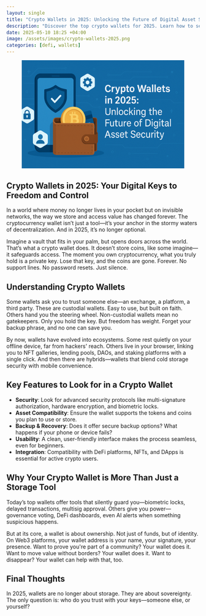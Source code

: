 ```yaml
---
layout: single
title: "Crypto Wallets in 2025: Unlocking the Future of Digital Asset Security"
description: "Discover the top crypto wallets for 2025. Learn how to secure your digital wealth, choose the right wallet, and explore the latest features."
date: 2025-05-10 18:25 +04:00
image: /assets/images/crypto-wallets-2025.png
categories: [defi, wallets]
---
```


<figure style="text-align: center;">
  <img src="/assets/images/crypto-wallets-2025.png" alt="Crypto Wallets in 2025" width="1024" style="max-width:100%; height:auto;" />
</figure>

<h2>Crypto Wallets in 2025: Your Digital Keys to Freedom and Control</h2>

<p>In a world where money no longer lives in your pocket but on invisible networks, the way we store and access value has changed forever. The cryptocurrency wallet isn’t just a tool—it’s your anchor in the stormy waters of decentralization. And in 2025, it’s no longer optional.</p>

<p>Imagine a vault that fits in your palm, but opens doors across the world. That’s what a crypto wallet does. It doesn’t store coins, like some imagine—it safeguards access. The moment you own cryptocurrency, what you truly hold is a private key. Lose that key, and the coins are gone. Forever. No support lines. No password resets. Just silence.</p>

<h2>Understanding Crypto Wallets</h2>

<p>Some wallets ask you to trust someone else—an exchange, a platform, a third party. These are custodial wallets. Easy to use, but built on faith. Others hand you the steering wheel. Non-custodial wallets mean no gatekeepers. Only you hold the key. But freedom has weight. Forget your backup phrase, and no one can save you.</p>

<p>By now, wallets have evolved into ecosystems. Some rest quietly on your offline device, far from hackers' reach. Others live in your browser, linking you to NFT galleries, lending pools, DAOs, and staking platforms with a single click. And then there are hybrids—wallets that blend cold storage security with mobile convenience.</p>

<h2>Key Features to Look for in a Crypto Wallet</h2>

<ul>
  <li><strong>Security</strong>: Look for advanced security protocols like multi-signature authorization, hardware encryption, and biometric locks.</li>
  <li><strong>Asset Compatibility</strong>: Ensure the wallet supports the tokens and coins you plan to use or store.</li>
  <li><strong>Backup &amp; Recovery</strong>: Does it offer secure backup options? What happens if your phone or device fails?</li>
  <li><strong>Usability</strong>: A clean, user-friendly interface makes the process seamless, even for beginners.</li>
  <li><strong>Integration</strong>: Compatibility with DeFi platforms, NFTs, and DApps is essential for active crypto users.</li>
</ul>

<h2>Why Your Crypto Wallet is More Than Just a Storage Tool</h2>

<p>Today’s top wallets offer tools that silently guard you—biometric locks, delayed transactions, multisig approval. Others give you power—governance voting, DeFi dashboards, even AI alerts when something suspicious happens.</p>

<p>But at its core, a wallet is about ownership. Not just of funds, but of identity. On Web3 platforms, your wallet address is your name, your signature, your presence. Want to prove you're part of a community? Your wallet does it. Want to move value without borders? Your wallet does it. Want to disappear? Your wallet can help with that, too.</p>

<h2>Final Thoughts</h2>

<p>In 2025, wallets are no longer about storage. They are about sovereignty. The only question is: who do you trust with your keys—someone else, or yourself?</p>
